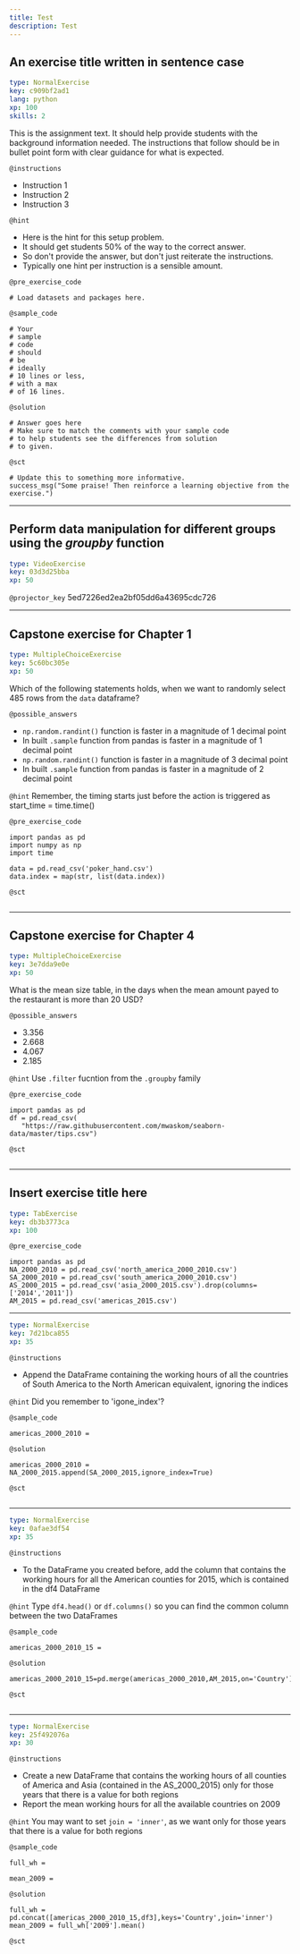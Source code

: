 ```yaml
---
title: Test
description: Test
---
```


## An exercise title written in sentence case

```yaml
type: NormalExercise
key: c909bf2ad1
lang: python
xp: 100
skills: 2
```

This is the assignment text. It should help provide students with the background information needed.
The instructions that follow should be in bullet point form with clear guidance for what is expected.

`@instructions`
- Instruction 1
- Instruction 2
- Instruction 3

`@hint`
- Here is the hint for this setup problem. 
- It should get students 50% of the way to the correct answer.
- So don't provide the answer, but don't just reiterate the instructions.
- Typically one hint per instruction is a sensible amount.

`@pre_exercise_code`
```{python}
# Load datasets and packages here.
```

`@sample_code`
```{python}
# Your
# sample
# code
# should
# be
# ideally
# 10 lines or less,
# with a max
# of 16 lines.
```

`@solution`
```{python}
# Answer goes here
# Make sure to match the comments with your sample code
# to help students see the differences from solution
# to given.
```

`@sct`
```{python}
# Update this to something more informative.
success_msg("Some praise! Then reinforce a learning objective from the exercise.")
```

---

## Perform data manipulation for different groups using the _groupby_ function

```yaml
type: VideoExercise
key: 03d3d25bba
xp: 50
```

`@projector_key`
5ed7226ed2ea2bf05dd6a43695cdc726

---

## Capstone exercise for Chapter 1

```yaml
type: MultipleChoiceExercise
key: 5c60bc305e
xp: 50
```

Which of the following statements holds, when we want to randomly select 485 rows from the `data` dataframe?

`@possible_answers`
- `np.random.randint()` function is faster in a magnitude of 1 decimal point 
- In built `.sample` function from pandas is faster in a magnitude of 1 decimal point 
- `np.random.randint()` function is faster in a magnitude of 3 decimal point 
- In built `.sample` function from pandas is faster in a magnitude of 2 decimal point

`@hint`
Remember, the timing starts just before the action is triggered as start_time = time.time()

`@pre_exercise_code`
```{python}
import pandas as pd
import numpy as np
import time

data = pd.read_csv('poker_hand.csv')
data.index = map(str, list(data.index))
```

`@sct`
```{python}

```

---

## Capstone exercise for Chapter 4

```yaml
type: MultipleChoiceExercise
key: 3e7dda9e0e
xp: 50
```

What is the mean size table, in the days when the mean amount payed to the restaurant is more than 20 USD?

`@possible_answers`
- 3.356
- 2.668
- 4.067
- 2.185

`@hint`
Use  `.filter` fucntion from the `.groupby` family

`@pre_exercise_code`
```{python}
import pamdas as pd
df = pd.read_csv(
   "https://raw.githubusercontent.com/mwaskom/seaborn-data/master/tips.csv")
```

`@sct`
```{python}

```

---

## Insert exercise title here

```yaml
type: TabExercise
key: db3b3773ca
xp: 100
```



`@pre_exercise_code`
```{python}
import pandas as pd
NA_2000_2010 = pd.read_csv('north_america_2000_2010.csv')
SA_2000_2010 = pd.read_csv('south_america_2000_2010.csv')
AS_2000_2015 = pd.read_csv('asia_2000_2015.csv').drop(columns=['2014','2011'])
AM_2015 = pd.read_csv('americas_2015.csv')
```

***

```yaml
type: NormalExercise
key: 7d21bca855
xp: 35
```

`@instructions`
- Append the DataFrame containing the working hours of all the countries of South America to the North American equivalent, ignoring the indices

`@hint`
Did you remember to 'igone_index'?

`@sample_code`
```{python}
americas_2000_2010 = 
```

`@solution`
```{python}
americas_2000_2010 = NA_2000_2015.append(SA_2000_2015,ignore_index=True) 
```

`@sct`
```{python}

```

***

```yaml
type: NormalExercise
key: 0afae3df54
xp: 35
```

`@instructions`
- To the DataFrame you created before, add the column that contains the working hours for all the American counties for 2015, which is contained in the df4 DataFrame

`@hint`
Type `df4.head()` or `df.columns()` so you can find the common column between the two DataFrames

`@sample_code`
```{python}
americas_2000_2010_15 = 
```

`@solution`
```{python}
americas_2000_2010_15=pd.merge(americas_2000_2010,AM_2015,on='Country')
```

`@sct`
```{python}

```

***

```yaml
type: NormalExercise
key: 25f492076a
xp: 30
```

`@instructions`
- Create a new DataFrame that contains the working hours of all counties of America and Asia (contained in the AS_2000_2015) only for those years that there is a value for both regions
 - Report the mean working hours for all the available countries on 2009

`@hint`
You may want to set `join = 'inner'`, as we want only for those years that there is a value for both regions

`@sample_code`
```{python}
full_wh = 

mean_2009 = 
```

`@solution`
```{python}
full_wh = pd.concat([americas_2000_2010_15,df3],keys='Country',join='inner')
mean_2009 = full_wh['2009'].mean()
```

`@sct`
```{python}

```
